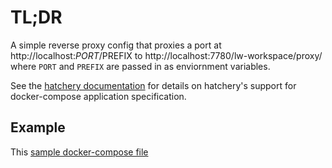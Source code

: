 # TL;DR

A simple reverse proxy config that proxies a port at http://localhost:$PORT/$PREFIX to http://localhost:7780/lw-workspace/proxy/ where `PORT` and `PREFIX` are passed in as enviornment variables.

See the [hatchery documentation](https://github.com/uc-cdis/hatchery/blob/master/doc/explanation/dockstore.md) for details on hatchery's support for docker-compose application specification.

## Example

This [sample docker-compose file](./nginx-proxy.yml)
